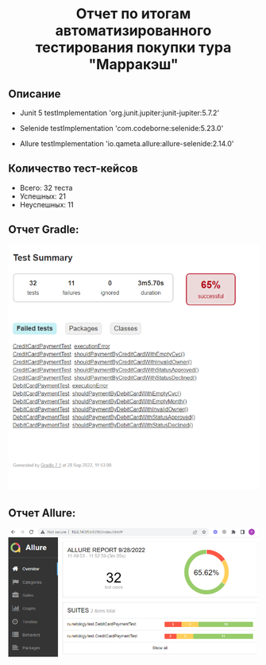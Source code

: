 <h1 align="center">Отчет по итогам автоматизированного тестирования покупки тура "Марракэш"</h1>

## Oписание
* Junit 5
 testImplementation 'org.junit.jupiter:junit-jupiter:5.7.2'
 
* Selenide
testImplementation 'com.codeborne:selenide:5.23.0'

* Allure
testImplementation 'io.qameta.allure:allure-selenide:2.14.0'

## Количество тест-кейсов
* Всего: 32 теста
* Успешных: 21
* Неуспешных: 11


## Отчет Gradle:
![Image text](https://github.com/yanpilogova/diploma/blob/master/docs/generalresult.png)
## Отчет Allure:
![Image text](https://github.com/yanpilogova/diploma/blob/master/docs/allure.png)

